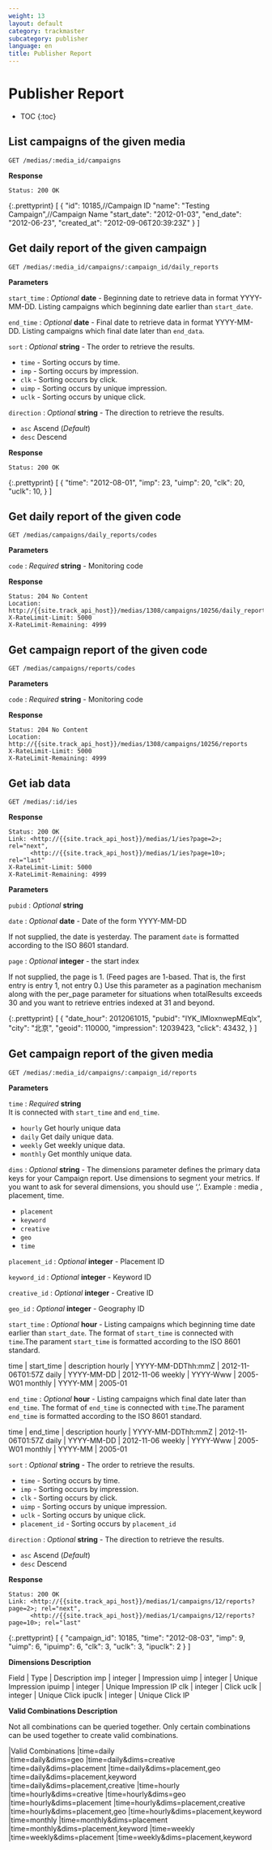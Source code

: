 ```yaml
---
weight: 13
layout: default
category: trackmaster
subcategory: publisher
language: en
title: Publisher Report
---
```


# Publisher Report

* TOC
{:toc}

## List campaigns of the given media

    GET /medias/:media_id/campaigns

**Response**

    Status: 200 OK

{:.prettyprint}
    [
      {
        "id": 10185,//Campaign ID
        "name": "Testing Campaign",//Campaign Name
        "start_date": "2012-01-03",
        "end_date": "2012-06-23",
        "created_at": "2012-09-06T20:39:23Z"
      }
    ]

## Get daily report of the given campaign

    GET /medias/:media_id/campaigns/:campaign_id/daily_reports

**Parameters**

`start_time`
: _Optional_ **date** - Beginning date to retrieve data in format YYYY-MM-DD. Listing campaigns which beginning date earlier than `start_date`.

`end_time`
: _Optional_ **date** - Final date to retrieve data in format YYYY-MM-DD. Listing campaigns which final date later than `end_data`.

`sort`
: _Optional_ **string** - The order to retrieve the results.

  * `time` - Sorting occurs by time.
  * `imp` - Sorting occurs by impression.
  * `clk` - Sorting occurs by click.
  * `uimp` - Sorting occurs by unique impression.
  * `uclk` - Sorting occurs by unique click.

`direction`
: _Optional_ **string** - The direction to retrieve the results.

  * `asc` Ascend (_Default_)
  * `desc` Descend

**Response**

    Status: 200 OK


{:.prettyprint}
    [
      {
        "time": "2012-08-01", 
        "imp": 23, 
        "uimp": 20, 
        "clk": 20, 
        "uclk": 10, 
      }
    ]


## Get daily report of the given code 

    GET /medias/campaigns/daily_reports/codes

**Parameters**

`code`
: _Required_ **string** - Monitoring code

**Response**

    Status: 204 No Content
    Location: http://{{site.track_api_host}}/medias/1308/campaigns/10256/daily_reports
    X-RateLimit-Limit: 5000
    X-RateLimit-Remaining: 4999


## Get campaign report of the given code

    GET /medias/campaigns/reports/codes

**Parameters**

`code`
: _Required_ **string** - Monitoring code

**Response**

    Status: 204 No Content
    Location: http://{{site.track_api_host}}/medias/1308/campaigns/10256/reports
    X-RateLimit-Limit: 5000
    X-RateLimit-Remaining: 4999


## Get iab data 

    GET /medias/:id/ies

**Response**

    Status: 200 OK
    Link: <http://{{site.track_api_host}}/medias/1/ies?page=2>; rel="next",
          <http://{{site.track_api_host}}/medias/1/ies?page=10>; rel="last"
    X-RateLimit-Limit: 5000
    X-RateLimit-Remaining: 4999

**Parameters**

`pubid`
: _Optional_ **string** 


`date`
: _Optional_ **date** - Date of the form YYYY-MM-DD

If not supplied, the date is yesterday. The parament `date` is formatted according to the ISO 8601 standard.

`page`
: _Optional_ **integer** - the start index
       
If not supplied, the page is 1. (Feed pages are 1-based. That is, the first entry is entry 1, not entry 0.) Use this parameter as a pagination mechanism along with the per_page parameter for situations when totalResults exceeds 30 and you want to retrieve entries indexed at 31 and beyond.

{:.prettyprint}
    [
      {
        "date_hour": 2012061015,
        "pubid": "IYK_IMloxnwepMEqlx",
        "city": "北京",
        "geoid": 110000,
        "impression": 12039423,
        "click": 43432,
      }
    ]

## Get campaign report of the given media

    GET /medias/:media_id/campaigns/:campaign_id/reports

**Parameters**

`time`
: _Required_ **string**          
It is connected with `start_time` and `end_time`.

  * `hourly` Get hourly unique data
  * `daily` Get daily unique data.
  * `weekly` Get weekly unique data.
  * `monthly` Get monthly unique data.

`dims`
: _Optional_ **string** - The dimensions parameter defines the primary data keys for your Campaign report. Use dimensions to segment your metrics. If you want to ask for several dimensions, you should use ‘,’. Example : media , placement, time.

  * `placement` 
  * `keyword` 
  * `creative` 
  * `geo` 
  * `time`     


`placement_id`
: _Optional_ **integer** - Placement ID

`keyword_id`
: _Optional_ **integer** - Keyword ID

`creative_id`
: _Optional_ **integer** - Creative ID

`geo_id`
: _Optional_ **integer** - Geography ID

`start_time`
: _Optional_ **hour** - Listing campaigns which beginning time date earlier than `start_date`. The format of `start_time` is connected with `time`.The parament  `start_time` is formatted according to the ISO 8601 standard.

time | start_time   | description
hourly   | YYYY-MM-DDThh:mmZ   | 2012-11-06T01:57Z
daily    | YYYY-MM-DD     | 2012-11-06
weekly   | YYYY-Www     | 2005-W01
monthly  | YYYY-MM     | 2005-01

`end_time`
: _Optional_ **hour** - Listing campaigns which final date later than `end_time`. The format of `end_time` is connected with `time`.The parament `end_time` is formatted according to the ISO 8601 standard.

time | end_time   | description
hourly   | YYYY-MM-DDThh:mmZ   | 2012-11-06T01:57Z
daily    | YYYY-MM-DD     | 2012-11-06
weekly   | YYYY-Www     | 2005-W01
monthly  | YYYY-MM     | 2005-01

`sort`
: _Optional_ **string** - The order to retrieve the results.

  * `time` - Sorting occurs by time.
  * `imp` - Sorting occurs by impression.
  * `clk` - Sorting occurs by click.
  * `uimp` - Sorting occurs by unique impression.
  * `uclk` - Sorting occurs by unique click.
  * `placement_id` - Sorting occurs by `placement_id`

`direction`
: _Optional_ **string** - The direction to retrieve the results.

  * `asc` Ascend (_Default_)
  * `desc` Descend


**Response**

    Status: 200 OK
    Link: <http://{{site.track_api_host}}/medias/1/campaigns/12/reports?page=2>; rel="next",
          <http://{{site.track_api_host}}/medias/1/campaigns/12/reports?page=10>; rel="last"

{:.prettyprint}
    [
      {
        "campaign_id": 10185,
        "time": "2012-08-03",
        "imp": 9,
        "uimp": 6,
        "ipuimp": 6,
        "clk": 3,
        "uclk": 3,
        "ipuclk": 2
      }
    ]

**Dimensions Description**

Field | Type     | Description
imp      | integer     | Impression
uimp     | integer     | Unique Impression
ipuimp   | integer     | Unique Impression IP
clk      | integer     | Click
uclk     | integer     | Unique Click
ipuclk   | integer     | Unique Click IP

**Valid Combinations Description**

Not all combinations can be queried together. Only certain combinations can be used together to create valid combinations. 


|Valid Combinations
|time=daily  
|time=daily&dims=geo
|time=daily&dims=creative 
|time=daily&dims=placement
|time=daily&dims=placement,geo
|time=daily&dims=placement,keyword
|time=daily&dims=placement,creative 
|time=hourly
|time=hourly&dims=creative 
|time=hourly&dims=geo
|time=hourly&dims=placement
|time=hourly&dims=placement,creative 
|time=hourly&dims=placement,geo
|time=hourly&dims=placement,keyword
|time=monthly
|time=monthly&dims=placement
|time=monthly&dims=placement,keyword
|time=weekly
|time=weekly&dims=placement
|time=weekly&dims=placement,keyword 

